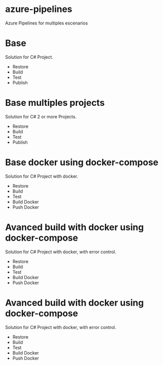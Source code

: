 # azure-pipelines
Azure Pipelines for multiples escenarios

# Base
Solution for C# Project.

 - Restore
 - Build
 - Test
 - Publish

# Base multiples projects
Solution for C# 2 or more Projects.

 - Restore
 - Build
 - Test
 - Publish

# Base docker using docker-compose
Solution for C# Project with docker.

 - Restore
 - Build
 - Test
 - Build Docker
 - Push Docker


# Avanced build with docker using docker-compose

Solution for C# Project with docker, with error control.

 - Restore
 - Build
 - Test
 - Build Docker
 - Push Docker


# Avanced build with docker using docker-compose

Solution for C# Project with docker, with error control.

 - Restore
 - Build
 - Test
 - Build Docker
 - Push Docker
